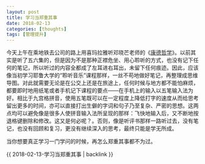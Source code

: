 ```yaml
---
layout: post
title: 学习当郑重其事
date: 2018-02-13
categories: [thoughts]
tags: [管理提升]
---
```


今天上午在乘地铁去公司的路上用喜玛拉雅听邓晓芒老师的《[康德哲学](http://www.ximalaya.com/28539227/album/6644310/)》。以前其实是听了五六集的，但是因为不是那种正襟危坐、用心聆听的方式，也没有记下任何的笔记，所以听过的内容全都成了左耳进右耳出，未留下任何痕迹。因此，应该像当初学习耶鲁大学的“聆听音乐”课程那样，一丝不苟地做好笔记，再整理成思维导图。对此就需要无论是在公交上还是在旅途上，任何时候与地方都不能怕麻烦，都要即时地用纸笔或者手机记下课程的要点——在手机上的输入以五笔输入法为好。相比于九宫格拼音，使用五笔既可以在一定程度上降低打字的速度从而给思考留出更多的时间，亦可以直接打出生僻的字词和句子乃至复杂、严密的思想。这两点均可以避免像是很多人使拼音输入法所呈现的那样：飞快地输入后，又不断地按退格键删除和修改。这又是何必呢？。否则，像是听评书那样一路听过去，没有笔记，也没有回顾和复习，更没有继续深入的思考，最终只能是学无所成。

当你想要真正学习一门学问的时候，再怎么郑重其事都不为过。

{{ 2018-02-13-学习当郑重其事 | backlink }}
